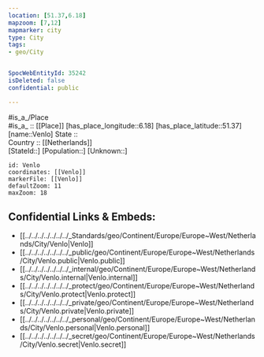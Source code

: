 ```yaml
---
location: [51.37,6.18] 
mapzoom: [7,12] 
mapmarker: city 
type: City
tags:
- geo/City


SpocWebEntityId: 35242
isDeleted: false
confidential: public

---
```

#is_a_/Place  
#is_a_ :: [[Place]] 
[has_place_longitude::6.18] 
[has_place_latitude::51.37] 
[name::Venlo] 
State ::  
Country :: [[Netherlands]]  
[StateId::] 
[Population::] 
[Unknown::] 


```leaflet
id: Venlo
coordinates: [[Venlo]] 
markerFile: [[Venlo]] 
defaultZoom: 11 
maxZoom: 18
```


## Confidential Links & Embeds: 
- [[../../../../../../../_Standards/geo/Continent/Europe/Europe~West/Netherlands/City/Venlo|Venlo]] 
- [[../../../../../../../_public/geo/Continent/Europe/Europe~West/Netherlands/City/Venlo.public|Venlo.public]] 
- [[../../../../../../../_internal/geo/Continent/Europe/Europe~West/Netherlands/City/Venlo.internal|Venlo.internal]] 
- [[../../../../../../../_protect/geo/Continent/Europe/Europe~West/Netherlands/City/Venlo.protect|Venlo.protect]] 
- [[../../../../../../../_private/geo/Continent/Europe/Europe~West/Netherlands/City/Venlo.private|Venlo.private]] 
- [[../../../../../../../_personal/geo/Continent/Europe/Europe~West/Netherlands/City/Venlo.personal|Venlo.personal]] 
- [[../../../../../../../_secret/geo/Continent/Europe/Europe~West/Netherlands/City/Venlo.secret|Venlo.secret]] 
